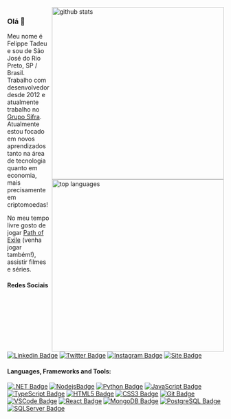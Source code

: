 <img align="right" width="400" src="https://github-readme-stats.vercel.app/api?username=felippetadeu&show_icons=true&theme=dark&count_private=true&hide=issues" alt="github stats" />
<img align="right" width="400" src="https://github-readme-stats.vercel.app/api/top-langs/?username=felippetadeu&theme=dark" alt="top languages"/> 

### Olá 👋

Meu nome é Felippe Tadeu e sou de São José do Rio Preto, SP / Brasil. Trabalho com desenvolvedor desde 2012 e atualmente trabalho no [Grupo Sifra](https://gruposifra.com.br).
Atualmente estou focado em novos aprendizados tanto na área de tecnologia quanto em economia, mais precisamente em criptomoedas!

No meu tempo livre gosto de jogar [Path of Exile](https://www.pathofexile.com/) (venha jogar também!), assistir filmes e séries.

#### Redes Sociais
[![Linkedin Badge](https://img.shields.io/badge/-LinkedIn-blue?style=flat&logo=Linkedin&logoColor=white&link=https://www.linkedin.com/in/felippetadeu)](https://www.linkedin.com/in/felippetadeu/)
[![Twitter Badge](https://img.shields.io/badge/-Twitter-1ca0f1?style=flat&labelColor=1ca0f1&logo=twitter&logoColor=white&link=https://twitter.com/felippetadeu)](https://twitter.com/felippetadeu)
[![Instagram Badge](https://img.shields.io/badge/-Instagram-E1306C?style=flat&labelColor=E1306C&logo=instagram&logoColor=white&link=https://instagram.com/felippe_tadeu)](https://instagram.com/felippe_tadeu)
[![Site Badge](https://img.shields.io/website?url=https%3A%2F%2Ffelippetadeu.com.br)](https://felippetadeu.com.br)

#### Languages, Frameworks and Tools:

[![.NET Badge](https://img.shields.io/badge/-.NET-007396?style=flat-square&logo=.net)](#)
[![NodejsBadge](https://img.shields.io/badge/-Nodejs-339933?style=flat-square&logo=Node.js&logoColor=white)](#)
[![Python Badge](https://img.shields.io/badge/-Python-3776ab?style=flat-square&logo=Python&logoColor=white)](#)
[![JavaScript Badge](https://img.shields.io/badge/-JavaScript-black?style=flat-square&logo=javascript)](#)
[![TypeScript Badge](https://img.shields.io/badge/-TypeScript-007ACC?style=flat-square&logo=typescript&logoColor=white)](#)
[![HTML5 Badge](https://img.shields.io/badge/-HTML5-E34F26?style=flat-square&logo=html5&logoColor=white)](#)
[![CSS3 Badge](https://img.shields.io/badge/-CSS3-1572B6?style=flat-square&logo=css3)](#)
[![Git Badge](https://img.shields.io/badge/-Git-black?style=flat-square&logo=git)](#)
[![VSCode Badge](https://img.shields.io/badge/-VSCode-007ACC?style=flat-square&logo=visual-studio-code&logoColor=white)](#)
[![React Badge](https://img.shields.io/badge/-React-282c33?style=flat&logo=react&logoColor=61DAFB)](#)
[![MongoDB Badge](https://img.shields.io/badge/-MongoDB-black?style=flat-square&logo=mongodb)](#)
[![PostgreSQL Badge](https://img.shields.io/badge/-PostgreSQL-336791?style=flat-square&logo=postgresql&logoColor=white)](#)
[![SQLServer Badge](https://img.shields.io/badge/-MSSQL-CC2927?style=flat-square&logo=microsoft-sql-server)](#)